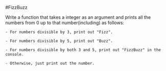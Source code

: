 #FizzBuzz

Write a function that takes a integer as an argument and prints all the numbers from 0 up to that number(including) as follows:

	- For numbers divisible by 3, print out "Fizz".
	
	- For numbers divisible by 5, print out "Buzz".
	
	- For numbers divisible by both 3 and 5, print out "FizzBuzz" in the console.
	
	- Otherwise, just print out the number.
